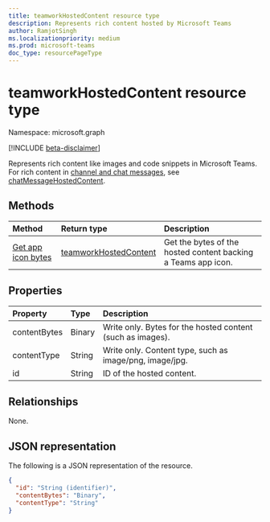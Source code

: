 ```yaml
---
title: teamworkHostedContent resource type
description: Represents rich content hosted by Microsoft Teams
author: RamjotSingh
ms.localizationpriority: medium
ms.prod: microsoft-teams
doc_type: resourcePageType
---
```


# teamworkHostedContent resource type

Namespace: microsoft.graph

[!INCLUDE [beta-disclaimer](../../includes/beta-disclaimer.md)]

Represents rich content like images and code snippets in Microsoft Teams. For rich content in [channel and chat messages](chatMessage.md), see [chatMessageHostedContent](chatMessageHostedContent.md).

## Methods

| Method                                           | Return type                                       | Description                                                   |
| :----------------------------------------------- | :------------------------------------------------ | :------------------------------------------------------------ |
| [Get app icon bytes](../api/teamsappicon-get.md) | [teamworkHostedContent](teamworkhostedcontent.md) | Get the bytes of the hosted content backing a Teams app icon. |

## Properties

| Property     | Type   | Description                                                |
| :----------- | :----- | :--------------------------------------------------------- |
| contentBytes | Binary | Write only. Bytes for the hosted content (such as images). |
| contentType  | String | Write only. Content type, such as image/png, image/jpg.    |
| id           | String | ID of the hosted content.                                  |

## Relationships

None.

## JSON representation

The following is a JSON representation of the resource.

<!-- {
  "blockType": "resource",
  "keyProperty": "id",
  "@odata.type": "microsoft.graph.teamworkHostedContent",
  "openType": false
}
-->

```json
{
  "id": "String (identifier)",
  "contentBytes": "Binary",
  "contentType": "String"
}
```
